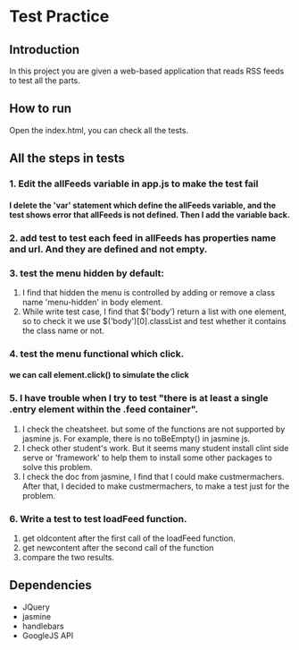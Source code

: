 # Test Practice

## Introduction
In this project you are given a web-based application that reads RSS feeds to test all the parts.

## How to run
Open the index.html, you can check all the tests.

## All the steps in tests
### 1. Edit the allFeeds variable in app.js to make the test fail
#### I delete the 'var' statement which define the allFeeds variable, and the test shows error that allFeeds is not defined. Then I add the variable back.

### 2. add test to test each feed in allFeeds has properties name and url. And they are defined and not empty.

### 3. test the menu hidden by default:
  1) I find that hidden the menu is controlled by adding or remove a class name 'menu-hidden' in body element.
  2) While write test case, I find that $('body') return a list with one element, so to check it we use $('body')[0].classList and test whether it contains the class name or not.

### 4. test the menu functional which click.
 #### we can call element.click() to simulate the click

### 5. I have trouble when I try to test "there is at least a single .entry element within the .feed container". 
  1) I check the cheatsheet. but some of the functions are not supported by jasmine js. For example, there is no toBeEmpty() in jasmine js.
  2) I check other student's work. But it seems many student install clint side serve or 'framework' to help them to install some other packages to solve this problem.
  3) I check the doc from jasmine, I find that I could make custmermachers.
  After that, I decided to make custmermachers, to make a test just for the problem.

### 6. Write a test to test loadFeed function.
  1) get oldcontent after the first call of the loadFeed function.
  2) get newcontent after the second call of the function
  3) compare the two results. 


## Dependencies
* JQuery
* jasmine
* handlebars
* GoogleJS API

